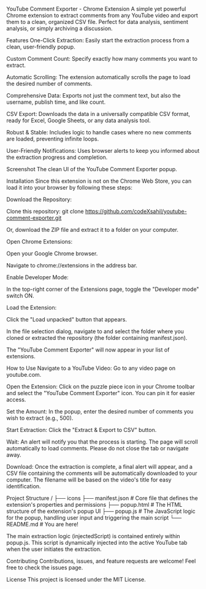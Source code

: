 YouTube Comment Exporter - Chrome Extension
A simple yet powerful Chrome extension to extract comments from any YouTube video and export them to a clean, organized CSV file. Perfect for data analysis, sentiment analysis, or simply archiving a discussion.

Features
One-Click Extraction: Easily start the extraction process from a clean, user-friendly popup.

Custom Comment Count: Specify exactly how many comments you want to extract.

Automatic Scrolling: The extension automatically scrolls the page to load the desired number of comments.

Comprehensive Data: Exports not just the comment text, but also the username, publish time, and like count.

CSV Export: Downloads the data in a universally compatible CSV format, ready for Excel, Google Sheets, or any data analysis tool.

Robust & Stable: Includes logic to handle cases where no new comments are loaded, preventing infinite loops.

User-Friendly Notifications: Uses browser alerts to keep you informed about the extraction progress and completion.

Screenshot
The clean UI of the YouTube Comment Exporter popup.

Installation
Since this extension is not on the Chrome Web Store, you can load it into your browser by following these steps:

Download the Repository:

Clone this repository: git clone https://github.com/codeXsahil/youtube-comment-exporter.git

Or, download the ZIP file and extract it to a folder on your computer.

Open Chrome Extensions:

Open your Google Chrome browser.

Navigate to chrome://extensions in the address bar.

Enable Developer Mode:

In the top-right corner of the Extensions page, toggle the "Developer mode" switch ON.

Load the Extension:

Click the "Load unpacked" button that appears.

In the file selection dialog, navigate to and select the folder where you cloned or extracted the repository (the folder containing manifest.json).

The "YouTube Comment Exporter" will now appear in your list of extensions.

How to Use
Navigate to a YouTube Video: Go to any video page on youtube.com.

Open the Extension: Click on the puzzle piece icon in your Chrome toolbar and select the "YouTube Comment Exporter" icon. You can pin it for easier access.

Set the Amount: In the popup, enter the desired number of comments you wish to extract (e.g., 500).

Start Extraction: Click the "Extract & Export to CSV" button.

Wait: An alert will notify you that the process is starting. The page will scroll automatically to load comments. Please do not close the tab or navigate away.

Download: Once the extraction is complete, a final alert will appear, and a CSV file containing the comments will be automatically downloaded to your computer. The filename will be based on the video's title for easy identification.

Project Structure
/
├── icons
├── manifest.json          # Core file that defines the extension's properties and permissions
├── popup.html             # The HTML structure of the extension's popup UI
├── popup.js               # The JavaScript logic for the popup, handling user input and triggering the main script
└── README.md              # You are here!

The main extraction logic (injectedScript) is contained entirely within popup.js. This script is dynamically injected into the active YouTube tab when the user initiates the extraction.

Contributing
Contributions, issues, and feature requests are welcome! Feel free to check the issues page.

License
This project is licensed under the MIT License.
